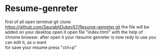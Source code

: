 # Resume-genreter
first of all open terminal
git clone https://github.com/SaurabhDubey57/Resume-genreter.git
the file will be added on your desktop
open it 
open file "index.html" with the help of chrome browser.
after open it your rtesume genreter is now redy to use 
you can edit it, as u want  
for save your resume press "ctrl+p"

